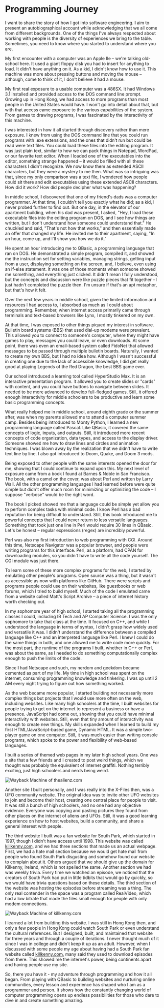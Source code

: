 # Programming Journey

I want to share the story of how I got into software engineering. I aim to
present an autobiographical account while acknowledging that we all come from
different backgrounds. One of the things I've always respected about working
with people is the diversity of experiences we bring to the table. Sometimes,
you need to know where you started to understand where you are.

My first encounter with a computer was an Apple IIe – we're talking old-school
here. It used a giant floppy disk you had to insert for anything to load. It
didn't have anything on it. As a kid, I didn't know how to use it. This machine
was more about pressing buttons and moving the mouse – although, come to think
of it, I don't believe it had a mouse.

My first real exposure to a usable computer was a 486SX. It had Windows 3.1
installed and provided access to the DOS command line prompt. Growing up in Hong
Kong, we had access to more programs than most people in the United States would
have. I won't go into detail about that, but with that access came exposure to
the various capabilities of the system. From games to drawing programs, I was
fascinated by the interactivity of this machine.

I was interested in how it all started through discovery rather than mere
exposure. I knew from using the DOS command line that you could run programs
with .exe extensions, and the ones that didn't run but could be read were text
files. You could load these files into the editing program. It was just plain
text, similar to how we can pack things in Notepad, WordPad, or our favorite
text editor. When I loaded one of the executables into the editor, something
strange happened – it would be filled with all these characters I didn't
recognize. We now know them as extended ASCII characters, but they were a
mystery to me then. What was so intriguing was that, since my only comparison
was a text file, I wondered how people could sit there and edit executables
using these extended ASCII characters. How did it work? How did people decipher
what was happening?

In middle school, I discovered that one of my friend's dads was a computer
programmer. At that time, I couldn't tell you exactly what he did; as a kid, I
never probed further to find out. But one day, in the elevator of our apartment
building, when his dad was present, I asked, "Hey, I load these executable files
into the editing program on DOS, and I see how things are written, but I don't
understand how someone could understand that." He chuckled and said, "That's not
how that works," and then essentially made an offer that changed my life. He
invited me to their apartment, saying, "In an hour, come up, and I'll show you
how we do it."

He spent an hour introducing me to QBasic, a programming language that ran on
DOS. He demonstrated a simple program, compiled it, and showed me the
instruction set for setting variables, managing strings, getting input from a
user, displaying something on the screen, and, I believe, even using an if-else
statement. It was one of those moments when someone showed me something, and
everything just clicked. It didn't mean I fully understood, but the concepts and
discussion were like puzzle pieces that fit together – I just hadn't completed
the puzzle then. I'm unsure if that's an apt metaphor, but that's how it felt.

Over the next few years in middle school, given the limited information and
resources I had access to, I absorbed as much as I could about programming.
Remember, when internet access primarily came through terminals and text-based
browsers like Lynx, I mostly tinkered on my own.

At that time, I was exposed to other things piqued my interest in software.
Bulletin board systems (BBS) that used dial-up modems were prevalent. This
allowed you to connect to someone's computer, where they might have games to
play, messages you could leave, or even downloads. At some point, there was even
an email-based system called FidoNet that allowed messages to be passed through
multiple bulletin boards. Naturally, I wanted to create my own BBS, but I had no
idea how. Although I wasn't successful in creating one due to the lack of
accessible knowledge, I did get really good at playing Legends of the Red
Dragon, the best BBS game ever.

Our school introduced a learning tool called HyperStudio Max. It is an
interactive presentation program. It allowed you to create slides or "cards"
with content, and you could have buttons to navigate between slides. It needed
to be more advanced to develop full-fledged games. Still, it offered enough
interactivity for middle schoolers to be productive and learn some basic
programming concepts.

What really helped me in middle school, around eighth grade or the summer after,
was when my parents allowed me to attend a computer summer camp. Besides being
introduced to Monty Python, I learned a new programming language called Pascal.
Like QBasic, it covered the same concepts of logic, inputs, and outputs. Still,
it introduced more recent concepts of code organization, data types, and access
to the display driver. Someone showed me how to draw lines and circles and
animation techniques. I was blown away by the realization that we didn't have to
write text line by line. I also got introduced to Doom, Quake, and Doom 3 mods.

Being exposed to other people with the same interests opened the door for me,
showing that I could continue to expand upon this. My next level of exposure
came from a book I found at Barnes & Noble in San Francisco. The book, with a
camel on the cover, was about Perl and written by Larry Wall. All the other
programming languages I had learned before were quite simple but didn't offer
much room for minimizing or optimizing the code – I suppose "verbose" would be
the right word.

The book I picked showed me that a language could be simple yet allow you to
perform complex tasks with minimal code. I know Perl has a bad reputation for
being difficult to understand. Still, this book introduced me to powerful
concepts that I could never return to less versatile languages. Something that
took just one line in Perl would require 30 lines in QBasic. Let's be honest –
regular expressions (regex) are incredibly powerful.

Perl was also my first introduction to web programming with CGI. Around this
time, Netscape Navigator was a popular browser, and people were writing programs
for this interface. Perl, as a platform, had CPAN for downloading modules, so
you didn't have to write all the code yourself. The CGI module was just there.

To learn some of these more complex programs for the web, I started by emulating
other people's programs. Open source was a thing, but it wasn't as accessible as
now with platforms like GitHub. There were scripts and programs people could use
on their websites, like guestbooks or web forums, which I tried to build myself.
Much of the code I emulated came from a website called Matt's Script Archive – a
piece of internet history worth checking out.

In my sophomore year of high school, I started taking all the programming
classes I could, including IB Tech and AP Computer Science. I was the only
sophomore to take that class at the time. It focused on C++, and while I
understood the language in terms of syntax, I didn't grasp how widely used and
versatile it was. I didn't understand the difference between a compiled language
like C++ and an interpreted language like Perl. I knew I could do the same
things in both, and one allowed me to write code more quickly. For the most
part, the runtime of the programs I built, whether in C++ or Perl, was about the
same, as I needed to do something computationally complex enough to push the
limits of the code.

Since I had Netscape and such, my nerdom and geekdom became cemented as part of
my life. My time in high school was spent on the internet, consuming programming
knowledge and tinkering. I was up until 2 AM every night trying to figure out
how something worked.

As the web became more popular, I started building not necessarily more complex
things but projects that I would use more often on the web, including websites.
Like many high schoolers at the time, I built websites for people trying to get
on the internet to represent a business or have a presence. JavaScript had come
out, showing that you could have minimal interactivity with websites. Still,
even that tiny amount of interactivity was enough to create new things. My
skills expanded when I learned to build my first HTML/JavaScript-based game,
Dynamic HTML. It was a simple two-player game on one computer. Still, it was
much easier than writing console programs, which spoke to the power and
flexibility of web-based languages.

I built a series of themed web pages in my later high school years. One was a
site that a few friends and I created to post weird things, which we thought was
probably the equivalent of internet graffiti. Nothing terribly exciting, just
high schoolers and nerds being weird.

![Wayback Machine of thealienz.com](/assets/2023-04-05-thealienz.png)

Another site I built personally, and I was really into the X-Files then, was a
UFO community website. The original idea was to invite other UFO websites to
join and become their host, creating one central place for people to visit. It
was still a bunch of high schoolers, and no one had any objective evidence.
Everyone was copying and pasting pictures they found from other places on the
internet of aliens and UFOs. Still, it was a good learning experience on how to
host websites, build a community, and share a general interest with people.

The third website I built was a fan website for South Park, which started in
1997, though I didn't have access until 1998. This website was called
[killkenny.com](http://killkenny.com), and we had three sections that made us an
actual webpage. First, we had a hate mail section because we would get hate mail
from people who found South Park disgusting and somehow found our website to
complain about it. Others argued that we should give up the domain for Kilkenny,
Ireland, which is not spelled the same. Another section we had was weekly
trivia. Every time we watched an episode, we noticed that the creators of South
Park had put in little tidbits that would go by quickly, so we would have trivia
questions based on these details. The third section of the website was hosting
the episodes before streaming was a thing. The only real contender in the space
was a program called RealVideo, which had a low bitrate that made the files
small enough for people with only modem connections.

![Wayback Machine of killkenny.com](/assets/2023-04-05-killkenny.png)

I learned a lot from building this website. I was still in Hong Kong then, and
only a few people in Hong Kong could watch South Park or even understand the
cultural references. But I designed, built, and maintained that website for
three years and through a couple of iterations. I never thought much of it since
I was in college and didn't keep it up as an adult. However, when I discussed
with some people my age about having had a South Park fan website called
[killkenny.com](http://killkenny.com), many said they used to download episodes
from there. This showed me the internet's power, being continents apart and
having people use my site.

So, there you have it - my adventure through programming and how it all began.
From playing with QBasic to building websites and nurturing online communities,
every lesson and experience has shaped who I am as a programmer and person. It
shows how the constantly changing world of computer programming opens up endless
possibilities for those who dare to dive in and create something amazing.
